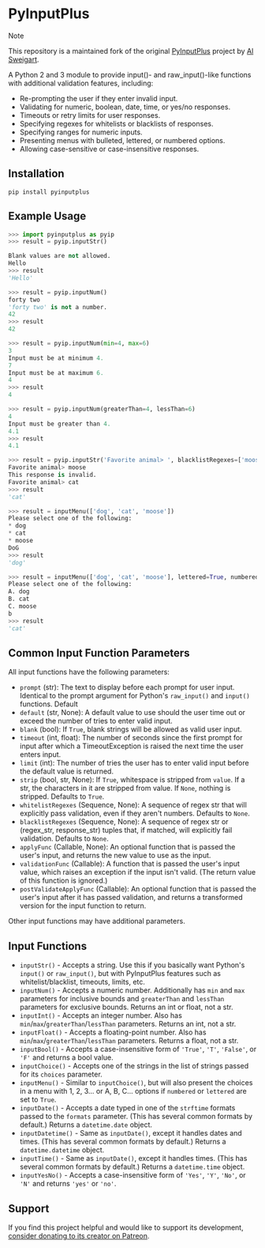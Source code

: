 # PyInputPlus

> [!NOTE]
> This repository is a maintained fork of the original [PyInputPlus](https://github.com/asweigart/pyinputplus.git) project by [Al Sweigart](https://github.com/asweigart).

A Python 2 and 3 module to provide input()- and raw_input()-like functions with additional validation features, including:

* Re-prompting the user if they enter invalid input.
* Validating for numeric, boolean, date, time, or yes/no responses.
* Timeouts or retry limits for user responses.
* Specifying regexes for whitelists or blacklists of responses.
* Specifying ranges for numeric inputs.
* Presenting menus with bulleted, lettered, or numbered options.
* Allowing case-sensitive or case-insensitive responses.

## Installation

```shell
pip install pyinputplus
```

## Example Usage

```python
>>> import pyinputplus as pyip
>>> result = pyip.inputStr()

Blank values are not allowed.
Hello
>>> result
'Hello'

>>> result = pyip.inputNum()
forty two
'forty two' is not a number.
42
>>> result
42

>>> result = pyip.inputNum(min=4, max=6)
3
Input must be at minimum 4.
7
Input must be at maximum 6.
4
>>> result
4

>>> result = pyip.inputNum(greaterThan=4, lessThan=6)
4
Input must be greater than 4.
4.1
>>> result
4.1

>>> result = pyip.inputStr('Favorite animal> ', blacklistRegexes=['moose'])
Favorite animal> moose
This response is invalid.
Favorite animal> cat
>>> result
'cat'

>>> result = inputMenu(['dog', 'cat', 'moose'])
Please select one of the following:
* dog
* cat
* moose
DoG
>>> result
'dog'

>>> result = inputMenu(['dog', 'cat', 'moose'], lettered=True, numbered=False)
Please select one of the following:
A. dog
B. cat
C. moose
b
>>> result
'cat'
```

## Common Input Function Parameters

All input functions have the following parameters:

* `prompt` (str): The text to display before each prompt for user input. Identical to the prompt argument for Python's `raw_input()` and `input()` functions. Default
* `default` (str, None): A default value to use should the user time out or exceed the number of tries to enter valid input.
* `blank` (bool): If `True`, blank strings will be allowed as valid user input.
* `timeout` (int, float): The number of seconds since the first prompt for input after which a TimeoutException is raised the next time the user enters input.
* `limit` (int): The number of tries the user has to enter valid input before the default value is returned.
* `strip` (bool, str, None): If `True`, whitespace is stripped from `value`. If a str, the characters in it are stripped from value. If `None`, nothing is stripped. Defaults to `True`.
* `whitelistRegexes` (Sequence, None): A sequence of regex str that will explicitly pass validation, even if they aren't numbers. Defaults to `None`.
* `blacklistRegexes` (Sequence, None): A sequence of regex str or (regex_str, response_str) tuples that, if matched, will explicitly fail validation. Defaults to `None`.
* `applyFunc` (Callable, None): An optional function that is passed the user's input, and returns the new value to use as the input.
* `validationFunc` (Callable): A function that is passed the user's input value, which raises an exception if the input isn't valid. (The return value of this function is ignored.)
* `postValidateApplyFunc` (Callable): An optional function that is passed the user's input after it has passed validation, and returns a transformed version for the input function to return.

Other input functions may have additional parameters.

## Input Functions

* `inputStr()` - Accepts a string. Use this if you basically want Python's `input()` or `raw_input()`, but with PyInputPlus features such as whitelist/blacklist, timeouts, limits, etc.
* `inputNum()` - Accepts a numeric number. Additionally has `min` and `max` parameters for inclusive bounds and `greaterThan` and `lessThan` parameters for exclusive bounds. Returns an int or float, not a str.
* `inputInt()` - Accepts an integer number. Also has `min`/`max`/`greaterThan`/`lessThan` parameters. Returns an int, not a str.
* `inputFloat()` - Accepts a floating-point number. Also has `min`/`max`/`greaterThan`/`lessThan` parameters. Returns a float, not a str.
* `inputBool()` - Accepts a case-insensitive form of `'True'`, `'T'`, `'False'`, or `'F'` and returns a bool value.
* `inputChoice()` - Accepts one of the strings in the list of strings passed for its `choices` parameter.
* `inputMenu()` - Similar to `inputChoice()`, but will also present the choices in a menu with 1, 2, 3... or A, B, C... options if `numbered` or `lettered` are set to `True`.
* `inputDate()` - Accepts a date typed in one of the `strftime` formats passed to the `formats` parameter. (This has several common formats by default.) Returns a `datetime.date` object.
* `inputDatetime()` - Same as `inputDate()`, except it handles dates and times. (This has several common formats by default.) Returns a `datetime.datetime` object.
* `inputTime()` - Same as `inputDate()`, except it handles times. (This has several common formats by default.) Returns a `datetime.time` object.
* `inputYesNo()` - Accepts a case-insensitive form of `'Yes'`, `'Y'`, `'No'`, or `'N'` and returns `'yes'` or `'no'`.

## Support

If you find this project helpful and would like to support its development, [consider donating to its creator on Patreon](https://www.patreon.com/AlSweigart).
